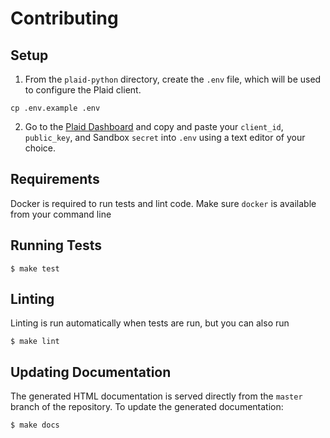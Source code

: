 # Contributing

## Setup

1. From the `plaid-python` directory, create the `.env` file, which will be used to configure the Plaid client.

```
cp .env.example .env
```

2. Go to the [Plaid Dashboard](https://dashboard.plaid.com/) and copy and paste your `client_id`, `public_key`, and Sandbox `secret` into `.env` using a text editor of your choice.

## Requirements

Docker is required to run tests and lint code. Make sure `docker` is available from your command line

## Running Tests

```console
$ make test
```

## Linting

Linting is run automatically when tests are run, but you can also run

```console
$ make lint
```

## Updating Documentation

The generated HTML documentation is served directly from the `master` branch
of the repository. To update the generated documentation:

```console
$ make docs
```
